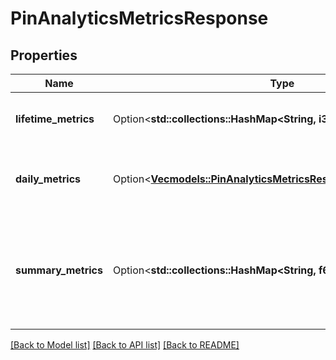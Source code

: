 # PinAnalyticsMetricsResponse

## Properties

Name | Type | Description | Notes
------------ | ------------- | ------------- | -------------
**lifetime_metrics** | Option<**std::collections::HashMap<String, i32>**> | The lifetime metric name and value. | [optional]
**daily_metrics** | Option<[**Vec<models::PinAnalyticsMetricsResponseDailyMetricsInner>**](PinAnalyticsMetricsResponse_daily_metrics_inner.md)> | Array with the requested daily metric records | [optional]
**summary_metrics** | Option<**std::collections::HashMap<String, f64>**> | The metric name and value over the requested period for each requested metric | [optional]

[[Back to Model list]](../README.md#documentation-for-models) [[Back to API list]](../README.md#documentation-for-api-endpoints) [[Back to README]](../README.md)


